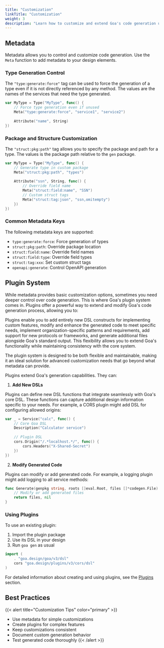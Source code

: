 ```yaml
---
title: "Customization"
linkTitle: "Customization"
weight: 3
description: "Learn how to customize and extend Goa's code generation using metadata and plugins."
---
```


## Metadata

Metadata allows you to control and customize code generation. Use the `Meta`
function to add metadata to your design elements.

### Type Generation Control

The `"type:generate:force"` tag can be used to force the generation of a type
even if it is not directly referenced by any method. The values are the names of
the services that need the type generated.

```go
var MyType = Type("MyType", func() {
    // Force type generation even if unused
    Meta("type:generate:force", "service1", "service2")
    
    Attribute("name", String)
})
```

### Package and Structure Customization

The `"struct:pkg:path"` tag allows you to specify the package and path for a
type. The values is the package path relative to the `gen` package.

```go
var MyType = Type("MyType", func() {
    // Generate type in custom package
    Meta("struct:pkg:path", "types")
    
    Attribute("ssn", String, func() {
        // Override field name
        Meta("struct:field:name", "SSN")
        // Custom struct tags
        Meta("struct:tag:json", "ssn,omitempty")
    })
})
```

### Common Metadata Keys

The following metadata keys are supported:

- `type:generate:force`: Force generation of types
- `struct:pkg:path`: Override package location
- `struct:field:name`: Override field names
- `struct:field:type`: Override field types
- `struct:tag:xxx`: Set custom struct tags
- `openapi:generate`: Control OpenAPI generation

## Plugin System

While metadata provides basic customization options, sometimes you need deeper
control over code generation. This is where Goa's plugin system comes in.
Plugins offer a powerful way to extend and modify Goa's code generation process,
allowing you to:

Plugins enable you to add entirely new DSL constructs for implementing custom
features, modify and enhance the generated code to meet specific needs,
implement organization-specific patterns and requirements, add support for new
protocols or frameworks, and generate additional files alongside Goa's standard
output. This flexibility allows you to extend Goa's functionality while
maintaining consistency with the core system.

The plugin system is designed to be both flexible and maintainable, making it an
ideal solution for advanced customization needs that go beyond what metadata can
provide.

Plugins extend Goa's generation capabilities. They can:

1. **Add New DSLs**

Plugins can define new DSL functions that integrate seamlessly with Goa's core
DSL. These functions can capture additional design information specific to your
needs. For example, a CORS plugin might add DSL for configuring allowed origins:

```go
var _ = Service("calc", func() {
    // Core Goa DSL
    Description("Calculator service")
    
    // Plugin DSL
    cors.Origin("/.*localhost.*/", func() {
        cors.Headers("X-Shared-Secret")
    })
})
```

2. **Modify Generated Code**

Plugins can modify or add generated code. For example, a logging plugin might
add logging to all service methods:





```go
func Generate(genpkg string, roots []eval.Root, files []*codegen.File) ([]*codegen.File, error) {
    // Modify or add generated files
    return files, nil
}
```

### Using Plugins

To use an existing plugin:
1. Import the plugin package
2. Use its DSL in your design
3. Run `goa gen` as usual

```go
import (
    . "goa.design/goa/v3/dsl"
    cors "goa.design/plugins/v3/cors/dsl"
)
```

For detailed information about creating and using plugins, see the [Plugins](/docs/6-advanced/plugins) section.

## Best Practices

{{< alert title="Customization Tips" color="primary" >}}
- Use metadata for simple customizations
- Create plugins for complex features
- Keep customizations consistent
- Document custom generation behavior
- Test generated code thoroughly
{{< /alert >}}
